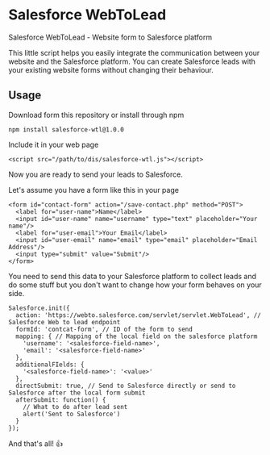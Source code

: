 # Salesforce WebToLead
Salesforce WebToLead - Website form to Salesforce platform

This little script helps you easily integrate the communication between
your website and the Salesforce platform. You can create Salesforce leads
with your existing website forms without changing their behaviour.

## Usage
Download form this repository or install through npm
```
npm install salesforce-wtl@1.0.0
```
Include it in your web page
```
<script src="/path/to/dis/salesforce-wtl.js"></script>
```
Now you are ready to send your leads to Salesforce.

Let's assume you have a form like this in your page
```
<form id="contact-form" action="/save-contact.php" method="POST">
  <label for="user-name">Name</label>
  <input id="user-name" name="username" type="text" placeholder="Your name"/>
  <label for="user-email">Your Email</label>
  <input id="user-email" name="email" type="email" placeholder="Email Address"/>
  <input type="submit" value="Submit"/>
</form>
```
You need to send this data to your Salesforce platform to collect leads and do some stuff but you don't want to change how your form behaves on your side.
```
Salesforce.init({
  action: 'https://webto.salesforce.com/servlet/servlet.WebToLead', // Salesforce Web to lead endpoint
  formId: 'contcat-form', // ID of the form to send
  mapping: { // Mapping of the local field on the salesforce platform
    'username': '<salesforce-field-name>',
    'email': '<salesforce-field-name>'
  },
  additionalFIelds: {
    '<salesforce-field-name>': '<value>'
  },
  directSubmit: true, // Send to Salesforce directly or send to Salesforce after the local form submit
  afterSubmit: function() {
    // What to do after lead sent
    alert('Sent to Salesforce')
  }
});
```
And that's all! 👍
